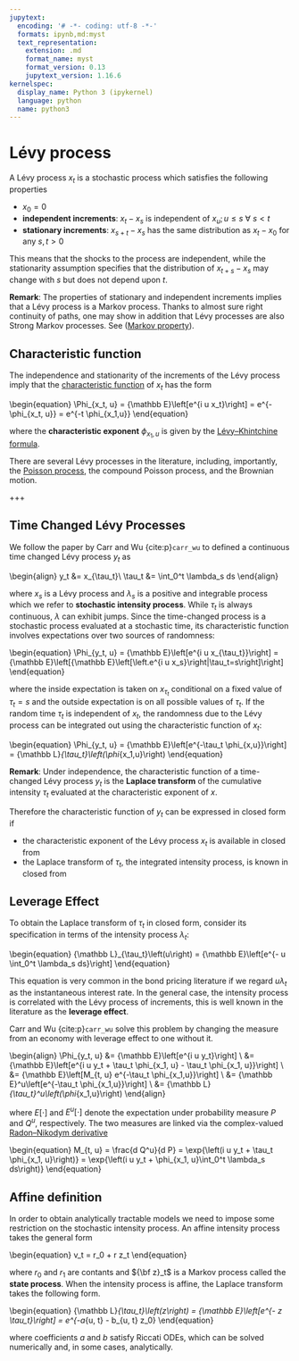 ```yaml
---
jupytext:
  encoding: '# -*- coding: utf-8 -*-'
  formats: ipynb,md:myst
  text_representation:
    extension: .md
    format_name: myst
    format_version: 0.13
    jupytext_version: 1.16.6
kernelspec:
  display_name: Python 3 (ipykernel)
  language: python
  name: python3
---
```


# Lévy process
A Lévy process $x_t$ is a stochastic process which satisfies the following properties

* $x_0 = 0$
* **independent increments**: $x_t - x_s$ is independent of $x_u; u \le s\ \forall\ s < t$
* **stationary increments**: $x_{s+t} - x_s$ has the same distribution as $x_t - x_0$ for any $s,t > 0$

This means that the shocks to the process are independent, while the stationarity assumption specifies that the distribution of $x_{t+s} - x_s$ may change with $s$ but does not depend upon $t$.

**Remark**: The properties of stationary and independent increments implies that a Lévy process is a Markov process.
Thanks to almost sure right continuity of paths, one may show in addition that Lévy processes are also
Strong Markov processes. See ([Markov property](https://en.wikipedia.org/wiki/Markov_property)).

## Characteristic function

The independence and stationarity of the increments of the Lévy process imply that the [characteristic function](./characteristic.md) of $x_t$ has the form

\begin{equation}
 \Phi_{x_t, u} = {\mathbb E}\left[e^{i u x_t}\right] = e^{-\phi_{x_t, u}} = e^{-t \phi_{x_1,u}}
\end{equation}

where the **characteristic exponent** $\phi_{x_1,u}$ is given by the [Lévy–Khintchine formula](https://en.wikipedia.org/wiki/L%C3%A9vy_process).

There are several Lévy processes in the literature, including, importantly, the [Poisson process](./poisson.md), the compound Poisson process, and the Brownian motion.

+++

## Time Changed Lévy Processes

We follow the paper by Carr and Wu {cite:p}`carr_wu` to defined a continuous time changed Lévy process $y_t$ as

\begin{align}
y_t &= x_{\tau_t}\\
\tau_t &= \int_0^t \lambda_s ds
\end{align}

where $x_s$ is a Lévy process and $\lambda_s$ is a positive and integrable process which we refer to **stochastic intensity process**.
While $\tau_t$ is always continuous, $\lambda$ can exhibit jumps. Since the time-changed process is a stochastic process evaluated at a stochastic time, its characteristic function involves expectations over two sources of randomness:

\begin{equation}
 \Phi_{y_t, u} = {\mathbb E}\left[e^{i u x_{\tau_t}}\right] = {\mathbb E}\left[{\mathbb E}\left[\left.e^{i u x_s}\right|\tau_t=s\right]\right]
\end{equation}

where the inside expectation is taken on $x_{\tau_t}$ conditional on a fixed value of $\tau_t = s$ and the outside expectation is on all possible values of $\tau_t$. If the random time $\tau_t$ is independent of $x_t$, the randomness due to the Lévy process can be integrated out using the characteristic function of $x_t$:

\begin{equation}
\Phi_{y_t, u} = {\mathbb E}\left[e^{-\tau_t \phi_{x,u}}\right] = {\mathbb L}_{\tau_t}\left(\phi_{x_1,u}\right)
\end{equation}

**Remark**: Under independence, the characteristic function of a time-changed Lévy process $y_t$ is the **Laplace transform** of the cumulative intensity $\tau_t$ evaluated at the characteristic exponent of $x$.

Therefore the characteristic function of $y_t$ can be expressed in closed form if

* the characteristic exponent of the Lévy process $x_t$ is available in closed from
* the Laplace transform of $\tau_t$, the integrated intensity process, is known in closed from

## Leverage Effect

To obtain the Laplace transform  of $\tau_t$ in closed form, consider its specification in terms of the intensity process $\lambda_t$:

\begin{equation}
{\mathbb L}_{\tau_t}\left(u\right) = {\mathbb E}\left[e^{- u \int_0^t \lambda_s ds}\right]
\end{equation}

This equation is very common in the bond pricing literature if we regard $u\lambda_t$ as the instantaneous interest rate.
In the general case, the intensity process is correlated with the Lévy process of increments, this is well
known in the literature as the **leverage effect**.

Carr and Wu {cite:p}`carr_wu` solve this problem by changing the measure from an economy with leverage effect to one without it.

\begin{align}
\Phi_{y_t, u} &= {\mathbb E}\left[e^{i u y_t}\right] \\
     &= {\mathbb E}\left[e^{i u y_t + \tau_t \phi_{x_1, u} - \tau_t \phi_{x_1, u}}\right] \\
     &= {\mathbb E}\left[M_{t, u} e^{-\tau_t \phi_{x_1,u}}\right] \\
     &= {\mathbb E}^u\left[e^{-\tau_t \phi_{x_1,u}}\right] \\
     &= {\mathbb L}_{\tau_t}^u\left(\phi_{x_1,u}\right)
\end{align}

where $E[\cdot]$ and $E^u[\cdot]$ denote the expectation under probability measure $P$ and $Q^u$, respectively. The two measures are linked via
the complex-valued [Radon–Nikodym derivative](https://en.wikipedia.org/wiki/Radon%E2%80%93Nikodym_theorem#Radon%E2%80%93Nikodym_derivative)

\begin{equation}
M_{t, u} = \frac{d Q^u}{d P} = \exp{\left(i u y_t + \tau_t \phi_{x_1, u}\right)} = \exp{\left(i u y_t + \phi_{x_1, u}\int_0^t \lambda_s ds\right)}
\end{equation}

## Affine definition

In order to obtain analytically tractable models we need to impose some restriction on the stochastic intensity process.
An affine intensity process takes the general form

\begin{equation}
    v_t = r_0 + r z_t
\end{equation}

where $r_0$ and $r_1$ are contants and ${\bf z}_t$ is a Markov process called the **state process**.
When the intensity process is affine, the Laplace transform takes the following form.

\begin{equation}
{\mathbb L}_{\tau_t}\left(z\right) = {\mathbb E}\left[e^{- z \tau_t}\right] = e^{-a_{u, t} - b_{u, t} z_0}
\end{equation}

where coefficients $a$ and $b$ satisfy Riccati ODEs, which can be solved numerically and, in some cases, analytically.

```{code-cell}

```
